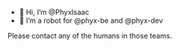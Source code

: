 - 👋 Hi, I’m @PhyxIsaac
- 🤖 I’m a robot for @phyx-be and @phyx-dev

Please contact any of the humans in those teams.
